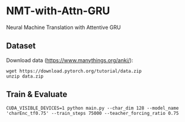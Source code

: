 # NMT-with-Attn-GRU
Neural Machine Translation with Attentive GRU

## Dataset
Download data (https://www.manythings.org/anki/):
```
wget https://download.pytorch.org/tutorial/data.zip
unzip data.zip
```

## Train & Evaluate
```
CUDA_VISIBLE_DEVICES=1 python main.py --char_dim 128 --model_name 'charEnc_tf0.75' --train_steps 75000 --teacher_forcing_ratio 0.75
```